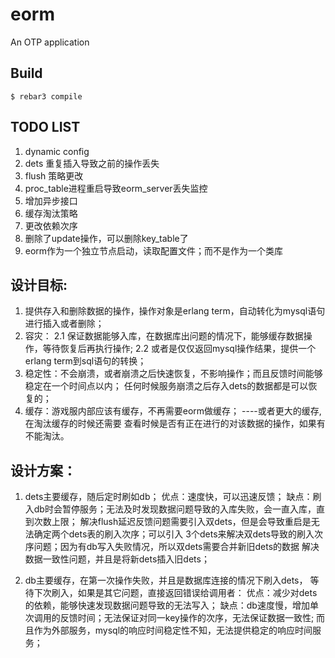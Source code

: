 eorm
=====

An OTP application

Build
-----

    $ rebar3 compile


TODO LIST
---------
1. dynamic config
2. dets 重复插入导致之前的操作丢失
3. flush 策略更改
4. proc_table进程重启导致eorm_server丢失监控
5. 增加异步接口
6. 缓存淘汰策略
7. 更改依赖次序
8. 删除了update操作，可以删除key_table了
9. eorm作为一个独立节点启动，读取配置文件；而不是作为一个类库

设计目标:
-----
1. 提供存入和删除数据的操作，操作对象是erlang term，自动转化为mysql语句进行插入或者删除；
2. 容灾：
2.1 保证数据能够入库，在数据库出问题的情况下，能够缓存数据操作，等待恢复后再执行操作;
2.2 或者是仅仅返回mysql操作结果，提供一个erlang term到sql语句的转换；
3. 稳定性：不会崩溃，或者崩溃之后快速恢复，不影响操作；而且反馈时间能够稳定在一个时间点以内；
任何时候服务崩溃之后存入dets的数据都是可以恢复的；
4. 缓存：游戏服内部应该有缓存，不再需要eorm做缓存； ----或者更大的缓存,在淘汰缓存的时候还需要
查看时候是否有正在进行的对该数据的操作，如果有不能淘汰。


设计方案：
---------
1. dets主要缓存，随后定时刷如db；
优点：速度快，可以迅速反馈；
缺点：刷入db时会暂停服务；无法及时发现数据问题导致的入库失败，会一直入库，直到次数上限；
解决flush延迟反馈问题需要引入双dets，但是会导致重启是无法确定两个dets表的刷入次序；可以引入
3个dets来解决双dets导致的刷入次序问题；因为有db写入失败情况，所以双dets需要合并新旧dets的数据
解决数据一致性问题，并且是将新dets插入旧dets；

2. db主要缓存，在第一次操作失败，并且是数据库连接的情况下刷入dets，
等待下次刷入，如果是其它问题，直接返回错误给调用者：
优点：减少对dets的依赖，能够快速发现数据问题导致的无法写入；
缺点：db速度慢，增加单次调用的反馈时间；无法保证对同一key操作的次序，无法保证数据一致性;
而且作为外部服务，mysql的响应时间稳定性不知，无法提供稳定的响应时间服务；